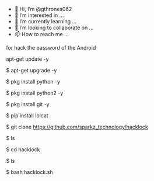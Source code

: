 - 👋 Hi, I’m @gthrones062
- 👀 I’m interested in ...
- 🌱 I’m currently learning ...
- 💞️ I’m looking to collaborate on ...
- 📫 How to reach me ...

<!---
gthrones062/gthrones062 is a ✨ special ✨ repository because its `README.md` (this file) appears on your GitHub profile.
You can click the Preview link to take a look at your changes.
--->for hack the password of the Android
apt-get update -y

$ apt-get upgrade -y

$ pkg install python -y 

$ pkg install python2 -y

$ pkg install git -y

$ pip install lolcat

$ git clone https://github.com/sparkz_technology/hacklock

$ ls

$ cd hacklock

$ ls

$ bash hacklock.sh
